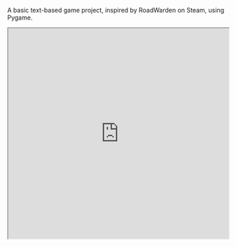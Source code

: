 A basic text-based game project, inspired by RoadWarden on Steam, using Pygame.
<iframe src="https://drive.google.com/file/d/1aNGIx_p16HTuzoiKD-qJ42NV0gKKGkgf/preview" width="100%" height="480" allow="autoplay"></iframe>
